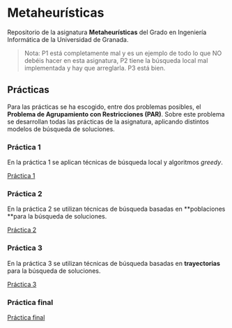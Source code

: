 # Metaheurísticas

Repositorio de la asignatura **Metaheurísticas** del Grado en Ingeniería Informática de la Universidad de Granada.

> Nota: P1 está completamente mal y es un ejemplo de todo lo que NO debéis hacer en esta asignatura, P2 tiene la búsqueda local mal implementada y hay que arreglarla. P3 está bien.



## Prácticas

Para las prácticas se ha escogido, entre dos problemas posibles, el **Problema de Agrupamiento con Restricciones (PAR)**. Sobre este problema se desarrollan todas las prácticas de la asignatura, aplicando distintos modelos de búsqueda de soluciones.



### Práctica 1

En la práctica 1 se aplican técnicas de búsqueda local y algoritmos *greedy*.

[Práctica 1](https://github.com/JuamMM/Metaheuristicas/tree/master/P1)



### Práctica 2

En la práctica 2 se utilizan técnicas de búsqueda basadas en **poblaciones **para la búsqueda de soluciones.

[Práctica 2](https://github.com/JuamMM/Metaheuristicas/tree/master/P2)



### Práctica 3

En la práctica 3 se utilizan técnicas de búsqueda basadas en **trayectorias** para la búsqueda de soluciones.

[Práctica 3](https://github.com/JuamMM/Metaheuristicas/tree/master/P3)



### Práctica final

[Práctica final](https://github.com/JuamMM/Metaheuristicas/tree/master/PFinal)